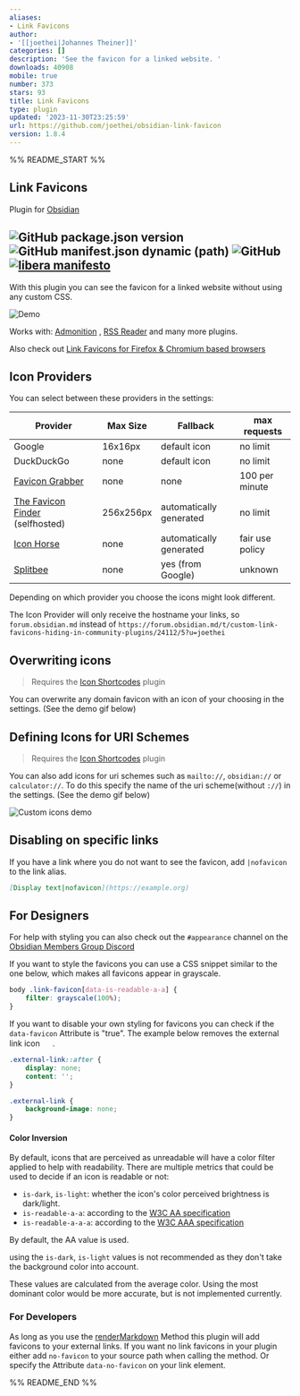 ```yaml
---
aliases:
- Link Favicons
author:
- '[[joethei|Johannes Theiner]]'
categories: []
description: 'See the favicon for a linked website. '
downloads: 40908
mobile: true
number: 373
stars: 93
title: Link Favicons
type: plugin
updated: '2023-11-30T23:25:59'
url: https://github.com/joethei/obsidian-link-favicon
version: 1.8.4
---
```


%% README_START %%

## Link Favicons

Plugin for [Obsidian](https://obsidian.md)

![GitHub package.json version](https://img.shields.io/github/package-json/v/joethei/obsidian-link-favicon)
![GitHub manifest.json dynamic (path)](https://img.shields.io/github/manifest-json/minAppVersion/joethei/obsidian-link-favicon?label=lowest%20supported%20app%20version)
![GitHub](https://img.shields.io/github/license/joethei/obsidian-link-favicon)
[![libera manifesto](https://img.shields.io/badge/libera-manifesto-lightgrey.svg)](https://liberamanifesto.com)
---

With this plugin you can see the favicon for a linked website without using any custom CSS.

![Demo](https://i.joethei.space/Obsidian_zWTByulHmW.png)

Works with: [Admonition](https://github.com/valentine195/obsidian-admonition)
, [RSS Reader](https://github.com/joethei/obsidian-rss) and many more plugins.

Also check out [Link Favicons for Firefox & Chromium based browsers](https://github.com/joethei/browser-favicon-links)

## Icon Providers
You can select between these providers in the settings:

| Provider                                                           | Max Size  | Fallback                | max requests    |
|--------------------------------------------------------------------|-----------|-------------------------|-----------------|
| Google                                                             | 16x16px   | default icon            | no limit️       |
| DuckDuckGo                                                         | none      | default icon            | no limit        |
| [Favicon Grabber](https://favicongrabber.com/)                     | none      | none                    | 100 per minute  | 
| [The Favicon Finder](https://github.com/mat/besticon) (selfhosted) | 256x256px | automatically generated | no limit️       |
| [Icon Horse](https://icon.horse/)                                  | none      | automatically generated | fair use policy |
| [Splitbee](https://github.com/splitbee/favicon-resolver)           | none      | yes (from Google)       | unknown         |

Depending on which provider you choose the icons might look different.

The Icon Provider will only receive the hostname your links, so `forum.obsidian.md` instead
of `https://forum.obsidian.md/t/custom-link-favicons-hiding-in-community-plugins/24112/5?u=joethei`


## Overwriting icons
> Requires the [Icon Shortcodes](https://github.com/aidenlx/obsidian-icon-shortcodes) plugin

You can overwrite any domain favicon with an icon of your choosing in the settings.
(See the demo gif below)

## Defining Icons for URI Schemes
> Requires the [Icon Shortcodes](https://github.com/aidenlx/obsidian-icon-shortcodes) plugin

You can also add icons for uri schemes such as `mailto://`, `obsidian://` or `calculator://`.
To do this specify the name of the uri scheme(without `://`) in the settings.
(See the demo gif below)

![Custom icons demo](https://i.joethei.space/IJkX7xvrUB.gif)

## Disabling on specific links
If you have a link where you do not want to see the favicon, add `|nofavicon` to the link alias.
```md
[Display text|nofavicon](https://example.org)
```

## For Designers
For help with styling you can also check out the `#appearance` channel on
the [Obsidian Members Group Discord](https://obsidian.md/community)

If you want to style the favicons you can use a CSS snippet similar to the one below, which makes all favicons appear in
grayscale.

```css
body .link-favicon[data-is-readable-a-a] {
	filter: grayscale(100%);
}
```

If you want to disable your own styling for favicons you can check if the `data-favicon` Attribute is "true". The
example below removes the external link
icon <img src="https://upload.wikimedia.org/wikipedia/commons/thumb/6/6a/External_link_font_awesome.svg/240px-External_link_font_awesome.svg.png" height="15px">
.

```css
.external-link::after {
	display: none;
	content: '';
}

.external-link {
	background-image: none;
}
```

#### Color Inversion

By default, icons that are perceived as unreadable will have a color filter applied to help with readability.
There are multiple metrics that could be used to decide if an icon is readable or not:
- `is-dark`, `is-light`: whether the icon's color perceived brightness is dark/light.
- `is-readable-a-a`: according to the [W3C AA specification](https://www.w3.org/TR/UNDERSTANDING-WCAG20/visual-audio-contrast-contrast.html)
- `is-readable-a-a-a`: according to the [W3C AAA specification](https://www.w3.org/TR/UNDERSTANDING-WCAG20/visual-audio-contrast7.html)

By default, the AA value is used.

using the `is-dark`, `is-light` values is not recommended as they don't take the background color into account.

These values are calculated from the average color.
Using the most dominant color would be more accurate, but is not implemented currently.

### For Developers

As long as you use
the [renderMarkdown](https://marcus.se.net/obsidian-plugin-docs/api/classes/MarkdownRenderer#rendermarkdown)
Method this plugin will add favicons to your external links.
If you want no link favicons in your plugin either add `no-favicon` to your source path when calling the method.
Or specify the Attribute `data-no-favicon` on your link element.


%% README_END %%